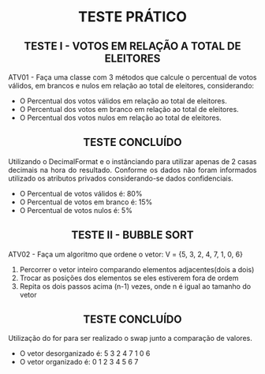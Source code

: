 <h1 align="center"> TESTE PRÁTICO </h1>
<h2 align="center"><b>TESTE I - VOTOS EM RELAÇÃO A TOTAL DE ELEITORES</b></h2>
<p align="justify"> ATV01 - Faça uma classe com 3 métodos que calcule o percentual de votos válidos, em brancos e nulos em relação ao total de eleitores, considerando: </p>
<ul>
  <li>O Percentual dos votos válidos em relação ao total de eleitores.</li>
  <li>O Percentual dos votos em branco em relação ao total de eleitores.</li>
  <li>O Percentual dos votos nulos em relação ao total de eleitores.</li>
</ul>
<h2 align="center"> TESTE CONCLUÍDO </h2>
<p align="justify"> Utilizando o DecimalFormat e o instânciando para utilizar apenas de 2 casas decimais na hora do resultado. Conforme os dados não foram informados utilizado os atributos privados considerando-se dados confidenciais. </p>
<ul>
  <li>O Percentual de votos válidos é: 80%</li>
  <li>O Percentual de votos em branco é: 15%</li>
  <li>O Percentual de votos nulos é: 5%</li>
</ul>

<h2 align="center"><b>TESTE II - BUBBLE SORT</b></h2>
<p align="justify"> ATV02 - Faça um algoritmo que ordene o vetor: V = {5, 3, 2, 4, 7, 1, 0, 6} </p>
<ol>
  <li>Percorrer o vetor inteiro comparando elementos adjacentes(dois a dois)</li>
  <li>Trocar as posições dos elementos se eles estiverem fora de ordem</li>
  <li>Repita os dois passos acima (n-1) vezes, onde n é igual ao tamanho do vetor</li>
</ol>
<h2 align="center"> TESTE CONCLUÍDO </h2>
<p align="justify"> Utilização do for para ser realizado o swap junto a comparação de valores. </p>
<ul>
  <li>O vetor desorganizado é: 5 3 2 4 7 1 0 6 </li>
  <li>O vetor organizado é: 0 1 2 3 4 5 6 7 </li>
</ul>

